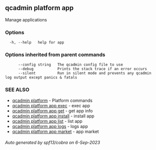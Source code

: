 ## qcadmin platform app

Manage applications

### Options

```
  -h, --help   help for app
```

### Options inherited from parent commands

```
      --config string   The qcadmin config file to use
      --debug           Prints the stack trace if an error occurs
      --silent          Run in silent mode and prevents any qcadmin log output except panics & fatals
```

### SEE ALSO

* [qcadmin platform](qcadmin_platform.md)	 - Platform commands
* [qcadmin platform app exec](qcadmin_platform_app_exec.md)	 - exec app
* [qcadmin platform app get](qcadmin_platform_app_get.md)	 - get app info
* [qcadmin platform app install](qcadmin_platform_app_install.md)	 - install app
* [qcadmin platform app list](qcadmin_platform_app_list.md)	 - list app
* [qcadmin platform app logs](qcadmin_platform_app_logs.md)	 - logs app
* [qcadmin platform app market](qcadmin_platform_app_market.md)	 - app market

###### Auto generated by spf13/cobra on 6-Sep-2023
